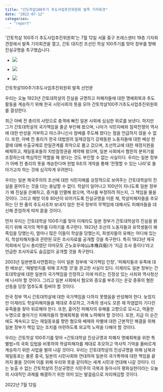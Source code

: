 ```yaml
---
title: "간도학살100주기 추도사업추진위원회 발족 기자회견"
date: "2022-07-12"
categories: 
  - "report"
---
```


'간토학살 100주기 추도사업추진위원회'는 7월 12일 서울 중구 프레스센터 19층 기자회견장에서 발족 기자회견을 열고, 간토 대지진 조선인 학살 100주기를 맞아 정부를 향해 진실규명을 촉구했습니다. 

- ![](https://womenandwar.net/kr/wp-content/uploads/2022/07/photo_2022-07-12_11-04-01-2-1024x577.jpg)
    
- ![](https://womenandwar.net/kr/wp-content/uploads/2022/07/photo_2022-07-12_11-04-01-1024x577.jpg)
    
- ![](https://womenandwar.net/kr/wp-content/uploads/2022/07/photo_2022-07-12_15-28-44-1024x573.jpg)
    

간토학살100주기추도사업추진위원회 발족 선언문

우리는 오늘 1923년 간토대학살의 진실을 규명하고 피해자들에 대한 명예회복과 추도 활동을 계승하기 위해 한국 시민사회의 뜻을 모아 간토학살100주기추도사업추진위원회를 결성한다.

최근 아베 전 총리의 사망으로 충격에 빠진 일본 사회에 심심한 위로를 보낸다. 하지만 그가 간토대학살의 국가책임을 줄곧 부인해 왔으며, 나아가 식민지배와 침략전쟁의 역사에 대한 반성을 거부하고 야스쿠니신사 참배를 주도해 왔다는 점을 언급하지 않을 수 없다. 또한, 아베 전 총리가 한국 대법원의 일제강점기 강제동원 노동자들에 대한 배상 판결에 대해 수출규제로 한일관계를 최악으로 몰고 갔으며, 조선학교에 대한 재정지원을 배제하고, 재일동포들의 지방참정권을 제약해 왔으며, 일본 사회에서 혐한의 분위기를 조장하는데 핵심적인 역할을 해 왔다는 것도 부인할 수 없는 사실이다. 우리는 일본 정부가 아베 전 총리의 뜻을 계승한다며 헌법 9조의 개악을 통해 ‘전쟁할 수 있는 나라’로 돌아가고자 하는 것에 심각하게 우려한다.

우리는 일본 제국주의의 조선에 대한 식민지배를 상징적으로 보여주는 간토대학살의 진실을 묻어두는 것을 더는 용납할 수 없다. 학살이 일어나고 100년이 지나도록 일본 정부가 왜 진실을 은폐하고, 증거를 인멸해 왔으며, 역사를 부정하려 하는지, 그 책임을 물을 것이다. 그리고 해방 이후 80년이 되어가도록 진실규명을 미룬 채, 학살피해자들을 추모하는 단 한 줄의 추도사조차 보내지 않은 한국 정부의 무책임에 대해서도 피해자들을 대신해 준엄하게 따져 묻을 것이다.

먼저 우리는 간토대학살 100주기를 맞아 이제라도 일본 정부가 간토대학살의 진실을 밝히기 위해 국가의 책무를 다하기를 촉구한다. 1923년 조선의 노동자들과 유학생들이 왜 죽임을 당했는지, 얼마나 많은 이들이 학살을 당했는지, 희생자들의 유해는 어디에 있는지, 학살피해자들과 관련된 모든 조사자료를 공개할 것을 촉구한다. 특히 1923년 제국의회에서 당시 총리였던 야마모토 곤노효우에(山本権兵衛)가 ‘지금 조사 중이다’라고 언급한 조사자료도 숨김없이 공개할 것을 촉구한다.

2003년 일본변호사연합회는 이미 일본 정부에 ‘국가책임 인정’, ‘피해자들과 유족에 대한 배보상’, ‘재발방지를 위해 조치할 것’을 권고한 사실이 있다. 이제라도 일본 정부는 간토대학살에 대한 일본의 국가책임을 인정하고 이에 따르는 진정성 있는 사죄와 역사청산에 나서야 할 것이다. 그리고 일본 사회에서 혐오와 증오를 부추기는 온갖 종류의 혐한 선동을 당장 멈추도록 힘써야 할 것이다.

한국 정부 역시 간토대학살에 대한 국가책임을 다하지 못했음을 반성해야 한다. 늦었지만 이제라도 학살피해자들을 제대로 추모하고, 가족의 생사도 모른 채 하염없이 기다린 유족들을 찾아 위로해야 한다. 또한, 흩어진 피해자의 유해를 고향으로 모시고, 억울한 누명으로 돌아가신 피해자들의 명예회복을 위해 노력해야 할 것이다. 또한, 지금 이 순간에도 계속되고 있는 재일동포를 향한 혐오와 배제와 차별에 대한 근본적인 해결을 위해 일본 정부가 책임 있는 조치를 마련하도록 외교적 노력을 다해야 할 것이다.

우리는 간토학살 100주기를 맞아 <간토대학살 진상규명과 피해자 명예회복을 위한 특별법>의 국회 입법을 비롯하여 학살피해자를 제대로 추모하고 역사적 기억을 올바르게 계승하기 위한 사업을 벌여 나갈 것이다. 우리는 간토대학살의 진상규명을 위해 남북과 재일동포는 물론 중국, 일본의 시민사회와 연대하여 일본의 국가폭력에 대한 책임을 끝까지 물을 것이며 이를 위해 우리와 뜻을 같이하는 세계 시민과 연대해 나갈 것이다. 더는 늦출 수 없는 간토학살의 진상규명은 식민주의 극복과 동아시아 평화실현이라는 오늘의 시대적인 과제를 해결하기 위한 의미 있는 발걸음으로 자리매김할 것이다.

  
2022년 7월 12일
